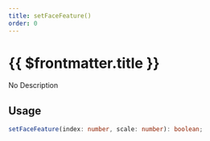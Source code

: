 ```yaml
---
title: setFaceFeature()
order: 0
---
```


# {{ $frontmatter.title }}

No Description

## Usage

```ts
setFaceFeature(index: number, scale: number): boolean;
```
